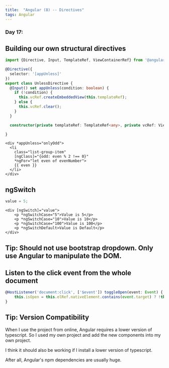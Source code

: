 ```yaml
---
title:  "Angular (8) -- Directives"
tags: Angular
---
```


### Day 17: 

## Building our own structural directives

```typescript
import {Directive, Input, TemplateRef, ViewContainerRef} from '@angular/core';

@Directive({
  selector: '[appUnless]'
})
export class UnlessDirective {
  @Input() set appUnless(condition: boolean) {
    if (!condition) {
      this.vcRef.createEmbeddedView(this.templateRef);
    } else {
      this.vcRef.clear();
    }
  }

  constructor(private templateRef: TemplateRef<any>, private vcRef: ViewContainerRef) { }

}
```

```angular2html
<div *appUnless="onlyOdd">
  <li
    class="list-group-item"
    [ngClass]="{odd: even % 2 !== 0}"
    *ngFor="let even of evenNumber">
    {{ even }}
  </li>
</div>
```

## ngSwitch

```typescript
value = 5;
```

```angular2html
<div [ngSwitch]="value">
    <p *ngSwitchCase="5">Value is 5</p>
    <p *ngSwitchCase="10">Value is 10</p>
    <p *ngSwitchCase="100">Value is 100</p>
    <p *ngSwitchDefault>Value is Default</p>
</div>
```

## Tip: Should not use bootstrap dropdown. Only use Angular to manipulate the DOM.

## Listen to the click event from the whole document

```typescript
@HostListener('document:click', ['$event']) toggleOpen(event: Event) {
    this.isOpen = this.elRef.nativeElement.contains(event.target) ? !this.isOpen : false;
}
```

## Tip: Version Compatibility

When I use the project from online, Angular requires a lower version of typescript. So I used my own project and add 
the new components into my own project.

I think it should also be working if I install a lower version of typescript.

After all, Angular's npm dependencies are usually huge. 


